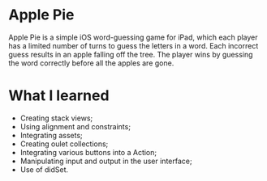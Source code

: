 # Apple Pie
Apple Pie is a simple iOS word-guessing game for iPad, which each player has a limited number of turns to guess the letters in a word. Each incorrect guess results in an apple falling off the tree. The player wins by guessing the word correctly before all the apples are gone.

# What I learned
- Creating stack views;
- Using alignment and constraints;
- Integrating assets;
- Creating oulet collections;
- Integrating various buttons into a Action;
- Manipulating input and output in the user interface;
- Use of didSet.
